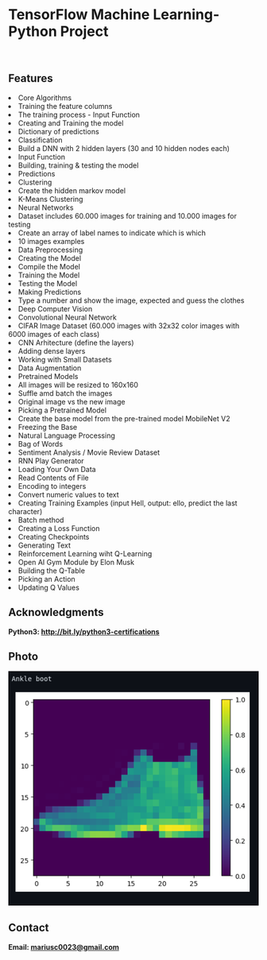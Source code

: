 <h1> TensorFlow Machine Learning- Python Project</h1>
<br>
<h2>Features</h2>
<li>Core Algorithms</li>
<li>Training the feature columns</li>
<li>The training process - Input Function</li>
<li>Creating and Training the model</li>
<li>Dictionary of predictions</li>
<li>Classification</li>
<li>Build a DNN with 2 hidden layers (30 and 10 hidden nodes each)</li>
<li>Input Function</li>
<li>Building, training & testing the model</li>
<li>Predictions</li>
<li>Clustering</li>
<li>Create the hidden markov model</li>
<li>K-Means Clustering </li>
<li>Neural Networks</li>
<li>Dataset includes 60.000 images for training and 10.000 images for testing</li>
<li>Create an array of label names to indicate which is which</li>
<li>10 images examples </li>
<li>Data Preprocessing</li>
<li>Creating the Model</li>
<li>Compile the Model</li>
<li>Training the Model</li>
<li>Testing the Model</li>
<li>Making Predictions</li>
<li>Type a number and show the image, expected and guess the clothes</li>
<li>Deep Computer Vision</li>
<li>Convolutional Neural Network</li>
<li>CIFAR Image Dataset (60.000 images with 32x32 color images with 6000 images of each class)</li>
<li>CNN Arhitecture (define the layers)</li>
<li>Adding dense layers</li>
<li>Working with Small Datasets</li>
<li>Data Augmentation</li>
<li>Pretrained Models</li>
<li>All images will be resized to 160x160</li>
<li>Suffle amd batch the images</li>
<li>Original image vs the new image</li>
<li>Picking a Pretrained Model</li>
<li>Create the base model from the pre-trained model MobileNet V2</li>
<li>Freezing the Base</li>
<li>Natural Language Processing</li>
<li>Bag of Words</li>
<li>Sentiment Analysis / Movie Review Dataset</li>
<li>RNN Play Generator</li>
<li>Loading Your Own Data</li>
<li>Read Contents of File</li>
<li>Encoding to integers</li>
<li>Convert numeric values to text</li>
<li>Creating Training Examples (input Hell, output: ello, predict the last character)</li>
<li>Batch method</li>
<li>Creating a Loss Function</li>
<li>Creating Checkpoints</li>
<li>Generating Text</li>
<li>Reinforcement Learning wiht Q-Learning</li>
<li>Open AI Gym Module by Elon Musk</li>
<li>Building the Q-Table</li>
<li>Picking an Action</li>
<li>Updating Q Values</li>

<h2>Acknowledgments</h2>

<b> Python3: http://bit.ly/python3-certifications <b>
<br>


<h2>Photo</h2>
<img src="image.png">
<br>


<h2>Contact</h2>

<b> Email: mariusc0023@gmail.com </b>
